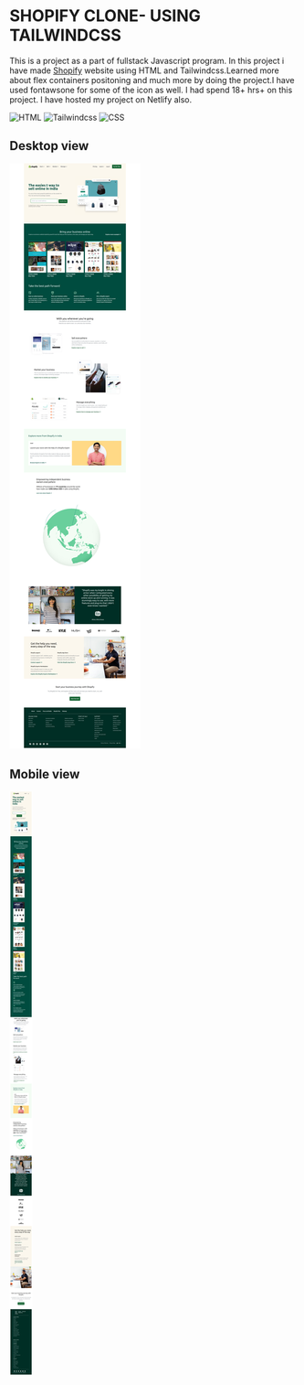 # SHOPIFY CLONE- USING TAILWINDCSS

This is a project as a part of fullstack Javascript program.
In this project i have made [Shopify](https://www.shopify.com/in) website using HTML and Tailwindcss.Learned more about flex containers positoning and much more by doing the project.I have used fontawsone for some of the icon as well. I had spend 18+ hrs+ on this project. I have hosted my project on Netlify also.

![HTML](https://img.shields.io/badge/-HTML-brightgreen) 
![Tailwindcss](https://img.shields.io/badge/-Tailwindcss-blue ) 
![CSS](https://img.shields.io/badge/CSS-green ) 

## Desktop view

![Desktopview](/preview/Shopify_clone-Tailwindcss-Desktop.png) 

## Mobile view

![Mobileview](/preview/Shopify_clone-Tailwindcss-mobile.png) 



